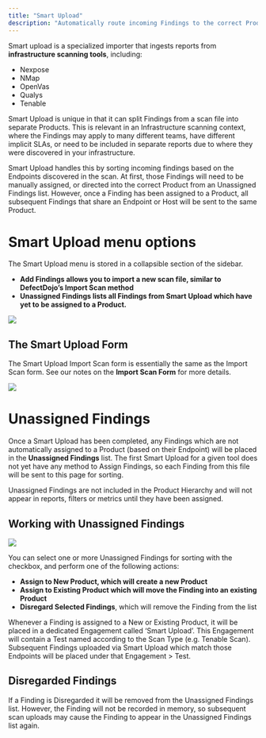 ```yaml
---
title: "Smart Upload"
description: "Automatically route incoming Findings to the correct Product"
---
```


Smart upload is a specialized importer that ingests reports from **infrastructure scanning tools**, including:



* Nexpose
* NMap
* OpenVas
* Qualys
* Tenable


Smart Upload is unique in that it can split Findings from a scan file into separate Products. This is relevant in an Infrastructure scanning context, where the Findings may apply to many different teams, have different implicit SLAs, or need to be included in separate reports due to where they were discovered in your infrastructure.



Smart Upload handles this by sorting incoming findings based on the Endpoints discovered in the scan. At first, those Findings will need to be manually assigned, or directed into the correct Product from an Unassigned Findings list. However, once a Finding has been assigned to a Product, all subsequent Findings that share an Endpoint or Host will be sent to the same Product.



# Smart Upload menu options


The Smart Upload menu is stored in a collapsible section of the sidebar.



* **Add Findings allows you to import a new scan file, similar to DefectDojo’s Import Scan method**
* **Unassigned Findings lists all Findings from Smart Upload which have yet to be assigned to a Product.**


![](https://downloads.intercomcdn.com/i/o/1194910967/0360afc3606c62b972b29fb0/AD_4nXeghMk_jectcbz_xSEWILQ6TKfMAkJFaYqtLjaeCgjscW0-H0BAM5M2oFQxB4aY4-R6qRcFp4G1-6HP3z9uc7_mICl5JSkxw9lRnKtH4OQBkoRuRYFbtBKMhENVa0HRsuEmH8n-S3vc7s0F_3uTyPOh8Rk?expires=1729720800&signature=182c23fcf2186f97130f369f44608461240088b1545d6053de9e107a589b3ee0&req=dSEuEsB%2FnYhZXvMW1HO4zQ9CTDLAIv7psFxRziJwPE1a%2B1rCBkMxAnkniABG%0AsM3u%0A)

## The Smart Upload Form



The Smart Upload Import Scan form is essentially the same as the Import Scan form. See our notes on the **Import Scan Form** for more details.



![](https://downloads.intercomcdn.com/i/o/1194910970/28b48ec77b1b3fd2ff19d0ea/AD_4nXddw4i_wM6uS34D1FgNp6XXc4jS-LymrQ6-CrkG2zle6mAq9Kwec0c_OrrNiyyBVfm6val4zOm6Luw_NpJcENyk2QX3eGDaPFjQDutPDHq8mbIW5UZ5wTM5va2FfKi9iJszc90_Mmv5aK6SY5wxtN_fuqGF?expires=1729720800&signature=d3665007fd8712695fb627563c2d805a1805cc9b23aaf12c4ddee2bece914413&req=dSEuEsB%2FnYhYWfMW1HO4zXr9jg9CVymHsc8jFHm%2BzRoBsZZTnkdGy3G57DLP%0A1xVl%0A)

# Unassigned Findings


Once a Smart Upload has been completed, any Findings which are not automatically assigned to a Product (based on their Endpoint) will be placed in the **Unassigned Findings** list. The first Smart Upload for a given tool does not yet have any method to Assign Findings, so each Finding from this file will be sent to this page for sorting.



Unassigned Findings are not included in the Product Hierarchy and will not appear in reports, filters or metrics until they have been assigned.



## Working with Unassigned Findings



![](https://downloads.intercomcdn.com/i/o/1194910969/b302152dd308050bc2cabb3f/AD_4nXf4caWaw6HYn1LqY5zv42mQztXQyeNWMmDwQVFRZ7smFzH7rvmZ4NCmDEA3gMVBkGwl51bSvK4sSAf7o8NjtDtuaxVJsC9PLLLbLU5coe0SFHDkoAS_WnqCYSyQbDWmpoNx7dfkLoDQDg9yCj6n8mnuWXqi?expires=1729720800&signature=b68b7f0d6ad8b8761fbd5abd6e390626dbd1a5eefc32911cd11fd94ffb0eb669&req=dSEuEsB%2FnYhZUPMW1HO4zdffFk2MwOJJkdNLPpAJSJFznXtdp%2Fn2TAS3J7sE%0A5jzx%0A)

You can select one or more Unassigned Findings for sorting with the checkbox, and perform one of the following actions:



* **Assign to New Product, which will create a new Product**
* **Assign to Existing Product which will move the Finding into an existing Product**
* **Disregard Selected Findings**, which will remove the Finding from the list


Whenever a Finding is assigned to a New or Existing Product, it will be placed in a dedicated Engagement called ‘Smart Upload’. This Engagement will contain a Test named according to the Scan Type (e.g. Tenable Scan). Subsequent Findings uploaded via Smart Upload which match those Endpoints will be placed under that Engagement \> Test.



## Disregarded Findings


If a Finding is Disregarded it will be removed from the Unassigned Findings list. However, the Finding will not be recorded in memory, so subsequent scan uploads may cause the Finding to appear in the Unassigned Findings list again.

